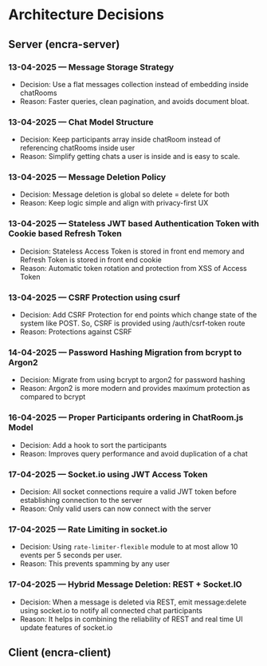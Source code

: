 # Architecture Decisions

## Server (encra-server)

### 13-04-2025 — Message Storage Strategy

- Decision: Use a flat messages collection instead of embedding inside chatRooms
- Reason: Faster queries, clean pagination, and avoids document bloat.

### 13-04-2025 — Chat Model Structure

- Decision: Keep participants array inside chatRoom instead of referencing chatRooms inside user
- Reason: Simplify getting chats a user is inside and is easy to scale.

### 13-04-2025 — Message Deletion Policy

- Decision: Message deletion is global so delete = delete for both
- Reason: Keep logic simple and align with privacy-first UX

### 13-04-2025 — Stateless JWT based Authentication Token with Cookie based Refresh Token

- Decision: Stateless Access Token is stored in front end memory and Refresh Token is stored in front end cookie
- Reason: Automatic token rotation and protection from XSS of Access Token

### 13-04-2025 — CSRF Protection using csurf

- Decision: Add CSRF Protection for end points which change state of the system like POST. So, CSRF is provided using /auth/csrf-token route
- Reason: Protections against CSRF

### 14-04-2025 — Password Hashing Migration from bcrypt to Argon2

- Decision: Migrate from using bcrypt to argon2 for password hashing
- Reason: Argon2 is more modern and provides maximum protection as compared to bcrypt

### 16-04-2025 — Proper Participants ordering in ChatRoom.js Model

- Decision: Add a hook to sort the participants
- Reason: Improves query performance and avoid duplication of a chat

### 17-04-2025 — Socket.io using JWT Access Token

- Decision: All socket connections require a valid JWT token before establishing connection to the server
- Reason: Only valid users can now connect with the server

### 17-04-2025 — Rate Limiting in socket.io

- Decision: Using `rate-limiter-flexible` module to at most allow 10 events per 5 seconds per user.
- Reason: This prevents spamming by any user

### 17-04-2025 — Hybrid Message Deletion: REST + Socket.IO

- Decision: When a message is deleted via REST, emit message:delete using socket.io to notify all connected chat participants
- Reason: It helps in combining the reliability of REST and real time UI update features of socket.io

## Client (encra-client)
